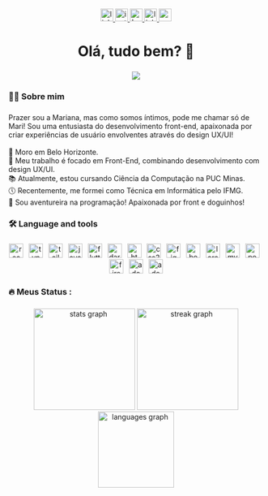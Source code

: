 
###

<div align="center">
  <a href="https://www.linkedin.com/in/marialmeidam" target="_blank">
    <img src="https://img.shields.io/static/v1?message=LinkedIn&logo=linkedin&label=&color=0077B5&logoColor=white&labelColor=&style=for-the-badge" height="25" alt="linkedin logo"  />
  </a>
  <a href="https://www.instagram.com/mariallmeidam/" target="_blank">
    <img src="https://img.shields.io/static/v1?message=Instagram&logo=instagram&label=&color=E4405F&logoColor=white&labelColor=&style=for-the-badge" height="25" alt="instagram logo"  />
  </a>
  <a href="https://www.behance.net/marianaalmeida51" target="_blank">
    <img src="https://img.shields.io/static/v1?message=Behance&logo=behance&label=&color=1769ff&logoColor=white&labelColor=&style=for-the-badge" height="25" alt="behance logo"  />
  </a>
  <a href="https://linktr.ee/al.mariana" target="_blank">
    <img src="https://img.shields.io/static/v1?message=Linktree&logo=linktree&label=&color=1de9b6&logoColor=white&labelColor=&style=for-the-badge" height="25" alt="linktree logo"  />
  </a>
  <a href="marianaalmeidafga@gmail.com" target="_blank">
    <img src="https://img.shields.io/static/v1?message=Gmail&logo=gmail&label=&color=D14836&logoColor=white&labelColor=&style=for-the-badge" height="25" alt="gmail logo"  />
  </a>
</div>

###

<h1 align="center">Olá, tudo bem? 👋</h1>

###

<div align="center">
  <img src="https://visitor-badge.laobi.icu/badge?page_id=marialmeida1.marialmeida1&"  />
</div>

###

###

<h3 align="left">👩‍💻  Sobre mim</h3>

###

<p align="left">Prazer sou a Mariana, mas como somos íntimos, pode me chamar só de Mari! Sou uma entusiasta do desenvolvimento front-end, apaixonada por criar experiências de usuário envolventes através do design UX/UI!<br><br>🏡 Moro em Belo Horizonte.<br>🔭 Meu trabalho é focado em Front-End, combinando desenvolvimento com design UX/UI.<br>📚 Atualmente, estou cursando Ciência da Computação na PUC Minas.<br>🕔 Recentemente, me formei como Técnica em Informática pelo IFMG.<br>🐶 Sou aventureira na programação! Apaixonada por front e doguinhos!</p>

###

<h3 align="left">🛠 Language and tools</h3>

###

<div align="center">
  <img src="https://img.shields.io/badge/React-61DAFB?logo=react&logoColor=black&style=for-the-badge" height="28" alt="react logo"  />
  <img width="3" />
  <img src="https://img.shields.io/badge/TypeScript-3178C6?logo=typescript&logoColor=white&style=for-the-badge" height="28" alt="typescript logo"  />
  <img width="3" />
  <img src="https://img.shields.io/badge/Tailwind CSS-06B6D4?logo=tailwindcss&logoColor=black&style=for-the-badge" height="28" alt="tailwindcss logo"  />
  <img width="3" />
  <img src="https://img.shields.io/badge/JavaScript-F7DF1E?logo=javascript&logoColor=black&style=for-the-badge" height="28" alt="javascript logo"  />
  <img width="3" />
  <img src="https://img.shields.io/badge/Flutter-02569B?logo=flutter&logoColor=white&style=for-the-badge" height="28" alt="flutter logo"  />
  <img width="3" />
  <img src="https://img.shields.io/badge/Dart-0175C2?logo=dart&logoColor=white&style=for-the-badge" height="28" alt="dart logo"  />
  <img width="3" />
  <img src="https://img.shields.io/badge/HTML5-E34F26?logo=html5&logoColor=white&style=for-the-badge" height="28" alt="html5 logo"  />
  <img width="3" />
  <img src="https://img.shields.io/badge/CSS3-1572B6?logo=css3&logoColor=white&style=for-the-badge" height="28" alt="css3 logo"  />
  <img width="3" />
  <img src="https://img.shields.io/badge/Figma-F24E1E?logo=figma&logoColor=white&style=for-the-badge" height="28" alt="figma logo"  />
  <img width="3" />
  <img src="https://img.shields.io/badge/Bootstrap-7952B3?logo=bootstrap&logoColor=white&style=for-the-badge" height="28" alt="bootstrap logo"  />
  <img width="3" />
  <img src="https://img.shields.io/badge/Laravel-FF2D20?logo=laravel&logoColor=white&style=for-the-badge" height="28" alt="laravel logo"  />
  <img width="3" />
  <img src="https://img.shields.io/badge/MySQL-4479A1?logo=mysql&logoColor=white&style=for-the-badge" height="28" alt="mysql logo"  />
  <img width="3" />
  <img src="https://img.shields.io/badge/PostgreSQL-4169E1?logo=postgresql&logoColor=white&style=for-the-badge" height="28" alt="postgresql logo"  />
  <img width="3" />
  <img src="https://img.shields.io/badge/Firebase-FFCA28?logo=firebase&logoColor=black&style=for-the-badge" height="28" alt="firebase logo"  />
  <img width="3" />
  <img src="https://img.shields.io/badge/Adobe Photoshop-31A8FF?logo=adobephotoshop&logoColor=black&style=for-the-badge" height="28" alt="adobephotoshop logo"  />
  <img width="3" />
  <img src="https://img.shields.io/badge/Adobe Illustrator-FF9A00?logo=adobeillustrator&logoColor=black&style=for-the-badge" height="28" alt="adobeillustrator logo"  />
</div>

###

<h3 align="left">🔥 Meus Status :</h3>

###

<div align="center">
  <img src="https://github-readme-stats.vercel.app/api?username=marialmeida1&hide_title=false&hide_rank=false&show_icons=true&include_all_commits=true&count_private=true&disable_animations=false&theme=dark&locale=pt-br&hide_border=false&order=1" height="200" alt="stats graph"  />
  <img src="https://streak-stats.demolab.com?user=marialmeida1&locale=pt-br&mode=daily&theme=dark&hide_border=false&border_radius=3&order=3" height="200" alt="streak graph"  />
  <img src="https://github-readme-stats.vercel.app/api/top-langs?username=marialmeida1&locale=en&hide_title=false&layout=compact&card_width=320&langs_count=5&theme=dark&hide_border=false&order=2" height="150" alt="languages graph"  />
</div>
